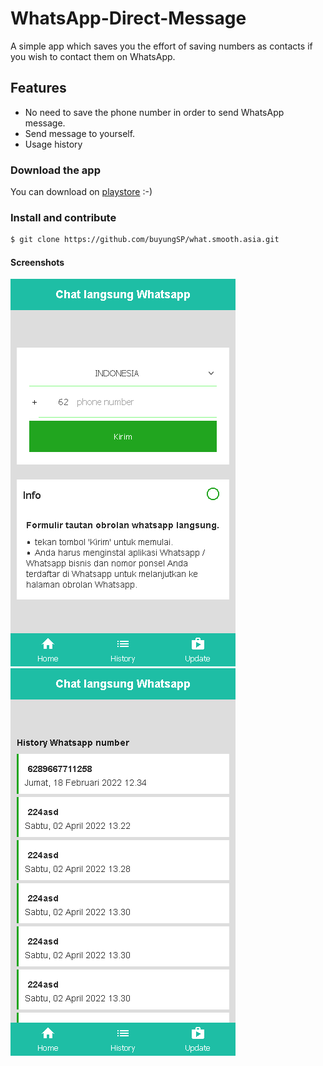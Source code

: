 # WhatsApp-Direct-Message
A simple app which saves you the effort of saving numbers as contacts if you wish to contact them on WhatsApp.

## Features
* No need to save the phone number in order to send WhatsApp message.
* Send message to yourself.
* Usage history

### Download the app

You can download on [playstore](https://play.google.com/store/apps/details?id=what.smooth.asia) :-)

### Install and contribute

```sh
$ git clone https://github.com/buyungSP/what.smooth.asia.git
```

#### Screenshots
![ss1](https://github.com/buyungSP/what.smooth.asia/blob/main/resources/android/ss1.png)
![ss2](https://github.com/buyungSP/what.smooth.asia/blob/main/resources/android/ss2.png)